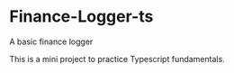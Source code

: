 # Finance-Logger-ts
A basic finance logger

This is a mini project to practice Typescript fundamentals.
